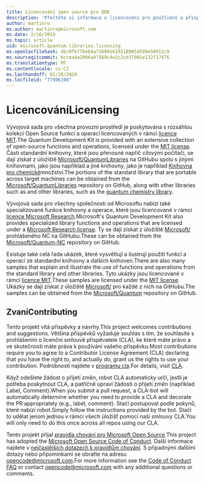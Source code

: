 ```yaml
---
title: Licencování open source pro QDK
description: 'Přečtěte si informace o licencování pro používání a přispívání do knihoven Microsoft Q # Standard – licencování a přispívání.'
author: martinro
ms.author: martinro@microsoft.com
ms.date: 2/16/2018
ms.topic: article
uid: microsoft.quantum.libraries.licensing
ms.openlocfilehash: 4bc0fb7fbeb4a71b891619218905d509e50911c9
ms.sourcegitcommit: 6ccea4a2006a47569c4e2c2cb37001e132f17476
ms.translationtype: MT
ms.contentlocale: cs-CZ
ms.lasthandoff: 02/28/2020
ms.locfileid: "77906198"
---
```

# <a name="licensing"></a><span data-ttu-id="51aaa-103">Licencování</span><span class="sxs-lookup"><span data-stu-id="51aaa-103">Licensing</span></span> #

<span data-ttu-id="51aaa-104">Vývojová sada pro všechna provozní prostředí je poskytována s rozsáhlou kolekcí Open Source funkcí a operací licencovaných v rámci [licence MIT](https://github.com/Microsoft/Quantum/blob/master/LICENSE.txt).</span><span class="sxs-lookup"><span data-stu-id="51aaa-104">The Quantum Development Kit is provided with an extensive collection of open-source functions and operations, licensed under the [MIT license](https://github.com/Microsoft/Quantum/blob/master/LICENSE.txt).</span></span>
<span data-ttu-id="51aaa-105">Části standardní knihovny, které jsou přenosné napříč cílovými počítači, se dají získat z úložiště [Microsoft/QuantumLibraries](https://github.com/Microsoft/QuantumLibraries) na GitHubu spolu s jinými knihovnami, jako jsou například a jiné knihovny, jako je například [Knihovna pro chemické](xref:microsoft.quantum.chemistry.concepts.intro)množství.</span><span class="sxs-lookup"><span data-stu-id="51aaa-105">The portions of the standard library that are portable across target machines can be obtained from the [Microsoft/QuantumLibraries](https://github.com/Microsoft/QuantumLibraries) repository on GitHub, along with other libraries such as  and other libraries, such as the [quantum chemistry library](xref:microsoft.quantum.chemistry.concepts.intro).</span></span>

<span data-ttu-id="51aaa-106">Vývojová sada pro všechny společnosti od Microsoftu nabízí také specializované funkce knihovny a operace, které jsou licencované v rámci [licence Microsoft Research](https://github.com/Microsoft/Quantum-NC/blob/master/LICENSE).</span><span class="sxs-lookup"><span data-stu-id="51aaa-106">Microsoft's Quantum Development Kit also provides specialized library functions and operations that are licensed under a [Microsoft Research license](https://github.com/Microsoft/Quantum-NC/blob/master/LICENSE).</span></span>
<span data-ttu-id="51aaa-107">Ty se dají získat z úložiště [Microsoft/](https://github.com/microsoft/quantum-nc) prohlášeného NC na GitHubu.</span><span class="sxs-lookup"><span data-stu-id="51aaa-107">These can be obtained from the [Microsoft/Quantum-NC](https://github.com/microsoft/quantum-nc) repository on GitHub.</span></span>

<span data-ttu-id="51aaa-108">Existuje také celá řada ukázek, které vysvětlují a ilustrují použití funkcí a operací ze standardní knihovny a dalších knihoven.</span><span class="sxs-lookup"><span data-stu-id="51aaa-108">There are also many samples that explain and illustrate the use of functions and operations from the standard library and other libraries.</span></span>
<span data-ttu-id="51aaa-109">Tyto ukázky jsou licencované v rámci [licence MIT](https://github.com/Microsoft/Quantum/blob/master/LICENSE.txt).</span><span class="sxs-lookup"><span data-stu-id="51aaa-109">These samples are licensed under the [MIT license](https://github.com/Microsoft/Quantum/blob/master/LICENSE.txt).</span></span>
<span data-ttu-id="51aaa-110">Ukázky se dají získat z úložiště [Microsoft/](https://github.com/Microsoft/Quantum) pro každé z nich na GitHubu.</span><span class="sxs-lookup"><span data-stu-id="51aaa-110">The samples can be obtained from the [Microsoft/Quantum](https://github.com/Microsoft/Quantum) repository on GitHub.</span></span>

## <a name="contributing"></a><span data-ttu-id="51aaa-111">Zvaní</span><span class="sxs-lookup"><span data-stu-id="51aaa-111">Contributing</span></span> ##

<span data-ttu-id="51aaa-112">Tento projekt vítá příspěvky a návrhy.</span><span class="sxs-lookup"><span data-stu-id="51aaa-112">This project welcomes contributions and suggestions.</span></span>
<span data-ttu-id="51aaa-113">Většina příspěvků vyžaduje souhlas s tím, že souhlasíte s prohlášením o licenční smlouvě přispěvatele (CLA), ke které máte právo a ve skutečnosti máte práva k používání vašeho příspěvku.</span><span class="sxs-lookup"><span data-stu-id="51aaa-113">Most contributions require you to agree to a Contributor License Agreement (CLA) declaring that you have the right to, and actually do, grant us the rights to use your contribution.</span></span> <span data-ttu-id="51aaa-114">Podrobnosti najdete v [programu cla](https://cla.microsoft.com).</span><span class="sxs-lookup"><span data-stu-id="51aaa-114">For details, visit [CLA](https://cla.microsoft.com).</span></span>

<span data-ttu-id="51aaa-115">Když odešlete žádost o přijetí změn, robot CLA automaticky určí, jestli je potřeba poskytnout CLA, a patřičně upraví žádosti o přijetí změn (například Label, Comment).</span><span class="sxs-lookup"><span data-stu-id="51aaa-115">When you submit a pull request, a CLA-bot will automatically determine whether you need to provide a CLA and decorate the PR appropriately (e.g., label, comment).</span></span> <span data-ttu-id="51aaa-116">Stačí postupovat podle pokynů, které nabízí robot.</span><span class="sxs-lookup"><span data-stu-id="51aaa-116">Simply follow the instructions provided by the bot.</span></span> <span data-ttu-id="51aaa-117">Stačí to udělat jenom jednou v rámci všech úložišť pomocí naší smlouvy CLA.</span><span class="sxs-lookup"><span data-stu-id="51aaa-117">You will only need to do this once across all repos using our CLA.</span></span>

<span data-ttu-id="51aaa-118">Tento projekt přijal [pravidla chování pro Microsoft Open Source](https://opensource.microsoft.com/codeofconduct/).</span><span class="sxs-lookup"><span data-stu-id="51aaa-118">This project has adopted the [Microsoft Open Source Code of Conduct](https://opensource.microsoft.com/codeofconduct/).</span></span>
<span data-ttu-id="51aaa-119">Další informace najdete v [nejčastějších dotazech k pravidlům chování](https://opensource.microsoft.com/codeofconduct/faq/). S případnými dalšími dotazy nebo připomínkami se obraťte na adresu [opencode@microsoft.com](mailto:opencode@microsoft.com).</span><span class="sxs-lookup"><span data-stu-id="51aaa-119">For more information see the [Code of Conduct FAQ](https://opensource.microsoft.com/codeofconduct/faq/) or contact [opencode@microsoft.com](mailto:opencode@microsoft.com) with any additional questions or comments.</span></span>

